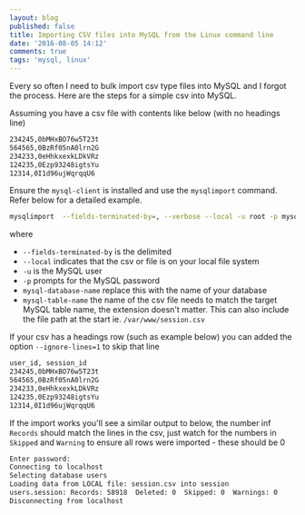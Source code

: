 ```yaml
---
layout: blog
published: false
title: Importing CSV files into MySQL from the Linux command line
date: '2016-08-05 14:12'
comments: true
tags: 'mysql, linux'
---
```

Every so often I need to bulk import csv type files into MySQL and I forgot the process.  Here are the steps for a simple csv into MySQL.

Assuming you have a csv file with contents like below (with no headings line)

```bash
234245,0bMHxBO76w5T23t
564565,0BzRf05nA0lrn2G
234233,0eHhkxexkLDkVRz
124235,0Ezp93248igtsYu
12314,0I1d96ujWqrqqU6
```

Ensure the `mysql-client` is installed and use the `mysqlimport` command. Refer below for a detailed example. 

```bash
mysqlimport  --fields-terminated-by=, --verbose --local -u root -p mysql-database-name mysql-table-name.csv 
```
where 

 * `--fields-terminated-by` is the delimited
 * `--local` indicates that the csv or file is on your local file system
 * `-u` is the MySQL user
 * `-p` prompts for the MySQL password
 * `mysql-database-name` replace this with the name of your database
 * `mysql-table-name` the name of the csv file needs to match the target MySQL table name, the extension doesn't matter. This can also include the file path at the start ie. `/var/www/session.csv`
 
If your csv has a headings row (such as example below) you can added the option `--ignore-lines=1` to skip that line 

```bash
user_id, session_id
234245,0bMHxBO76w5T23t
564565,0BzRf05nA0lrn2G
234233,0eHhkxexkLDkVRz
124235,0Ezp93248igtsYu
12314,0I1d96ujWqrqqU6
```

If the import works you'll see a similar output to below, the number inf `Records` should match the lines in the csv, just watch for the numbers in `Skipped` and `Warning` to ensure all rows were imported - these should be 0

```bash
Enter password: 
Connecting to localhost
Selecting database users
Loading data from LOCAL file: session.csv into session
users.session: Records: 58918  Deleted: 0  Skipped: 0  Warnings: 0
Disconnecting from localhost
```